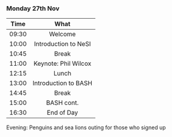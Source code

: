### Monday 27th Nov

| Time  |         What         |
| ----- | :------------------: |
| 09:30 |       Welcome        |
| 10:00 | Introduction to NeSI |
| 10:45 |        Break         |
| 11:00 | Keynote: Phil Wilcox |
| 12:15 |        Lunch         |
| 13:00 | Introduction to BASH |
| 14:45 |        Break         |
| 15:00 |      BASH cont.      |
| 16:30 |      End of Day      |

Evening: Penguins and sea lions outing for those who signed up
